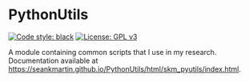 # PythonUtils
[![Code style: black](https://img.shields.io/badge/code%20style-black-000000.svg)](https://github.com/psf/black)
[![License: GPL v3](https://img.shields.io/badge/License-GPLv3-blue.svg)](https://www.gnu.org/licenses/gpl-3.0)

A module containing common scripts that I use in my research.
Documentation available at https://seankmartin.github.io/PythonUtils/html/skm_pyutils/index.html.
